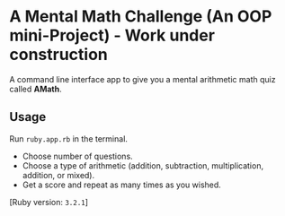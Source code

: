 # A Mental Math Challenge (An OOP mini-Project) - Work under construction

A command line interface app to give you a mental arithmetic math quiz called <b>AMath</b>.  

## Usage
Run `ruby.app.rb` in the terminal.

- Choose number of questions.
- Choose a type of arithmetic (addition, subtraction, multiplication, addition, or mixed).
- Get a score and repeat as many times as you wished.

[Ruby version: `3.2.1`]
